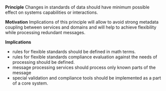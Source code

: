 **Principle**
Changes in standards of data should have minimum possible effect on systems capabilities or interactions.

**Motivation**
Implications of this principle will allow to avoid strong metadata coupling between services and domains and will help to achieve flexibility while processing redundant messages.

**Implications**
- rules for flexible standards should be defined in math terms.
- rules for flexible standards compliance evaluation against the needs of processing should be defined. 
- message processing services should process only known parts of the message
- special validation and compliance tools should be implemented as a part of a core system.